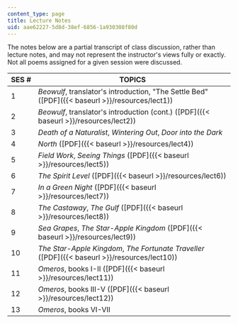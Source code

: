 ```yaml
---
content_type: page
title: Lecture Notes
uid: aae62227-5d8d-38ef-6856-1a930308f80d
---
```


The notes below are a partial transcript of class discussion, rather than lecture notes, and may not represent the instructor's views fully or exactly. Not all poems assigned for a given session were discussed.

| SES # | TOPICS |
| --- | --- |
| 1 | _Beowulf_, translator's introduction, "The Settle Bed" ([PDF]({{< baseurl >}}/resources/lect1)) |
| 2 | _Beowulf_, translator's introduction (cont.) ([PDF]({{< baseurl >}}/resources/lect2)) |
| 3 | _Death of a Naturalist_, _Wintering Out_, _Door into the Dark_ |
| 4 | _North_ ([PDF]({{< baseurl >}}/resources/lect4)) |
| 5 | _Field Work_, _Seeing Things_ ([PDF]({{< baseurl >}}/resources/lect5)) |
| 6 | _The Spirit Level_ ([PDF]({{< baseurl >}}/resources/lect6)) |
| 7 | _In a Green Night_ ([PDF]({{< baseurl >}}/resources/lect7)) |
| 8 | _The Castaway_, _The Gulf_ ([PDF]({{< baseurl >}}/resources/lect8)) |
| 9 | _Sea Grapes_, _The Star-Apple Kingdom_ ([PDF]({{< baseurl >}}/resources/lect9)) |
| 10 | _The Star-Apple Kingdom_, _The Fortunate Traveller_ ([PDF]({{< baseurl >}}/resources/lect10)) |
| 11 | _Omeros_, books I-II ([PDF]({{< baseurl >}}/resources/lect11)) |
| 12 | _Omeros_, books III-V ([PDF]({{< baseurl >}}/resources/lect12)) |
| 13 | _Omeros_, books VI-VII